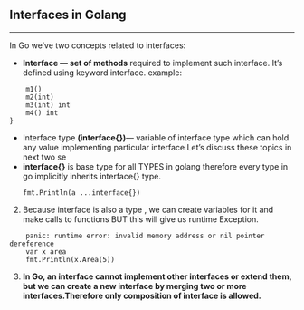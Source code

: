 ## Interfaces in Golang
<!-- Read for better understanding -->
<!-- https://medium.com/golangspec/interfaces-in-go-part-i-4ae53a97479c -->
----------------------------------------------------------------------------------
In Go we’ve two concepts related to interfaces:

- **Interface — set of methods** required to implement such interface. It’s defined using keyword interface.
example: 
```type I interface {
    m1()
    m2(int)
    m3(int) int
    m4() int
}
```
- Interface type **(interface{})**— variable of interface type which can hold any value implementing particular interface
Let’s discuss these topics in next two se
- **interface{}** is base type for all TYPES in golang therefore every type in go implicitly inherits interface{} type.
    ```
    fmt.Println(a ...interface{})
    ```

2. Because interface is also a type , we can create variables for it and make calls to functions BUT this will give us runtime Exception.
``` No compile-time error BUT Runtime error
	panic: runtime error: invalid memory address or nil pointer dereference
	var x area
	fmt.Println(x.Area(5))
```
3. **In Go, an interface cannot implement other interfaces or extend them, but we can create a new interface by merging two or more interfaces.Therefore only composition of interface is allowed.**